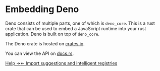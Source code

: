 # Embedding Deno

Deno consists of multiple parts, one of which is `deno_core`. This is a rust
crate that can be used to embed a JavaScript runtime into your rust application.
Deno is built on top of `deno_core`.

The Deno crate is hosted on [crates.io](https://crates.io/crates/deno_core).

You can view the API on [docs.rs](https://docs.rs/deno_core).

<!-- TODO(lucacasonato): better docs -->


[Help →](./help.md)[← Import suggestions and intelligent registries](./language_server/imports.md)
